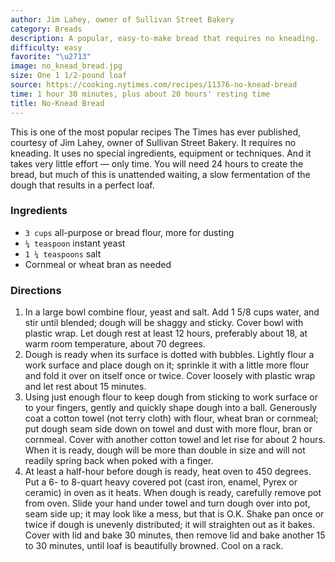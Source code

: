 ```yaml
---
author: Jim Lahey, owner of Sullivan Street Bakery
category: Breads
description: A popular, easy-to-make bread that requires no kneading.
difficulty: easy
favorite: "\u2713"
image: no_knead_bread.jpg
size: One 1 1/2-pound loaf
source: https://cooking.nytimes.com/recipes/11376-no-knead-bread
time: 1 hour 30 minutes, plus about 20 hours' resting time
title: No-Knead Bread
---
```


This is one of the most popular recipes The Times has ever published, courtesy of Jim Lahey, owner of Sullivan Street Bakery. It requires no kneading. It uses no special ingredients, equipment or techniques. And it takes very little effort — only time. You will need 24 hours to create the bread, but much of this is unattended waiting, a slow fermentation of the dough that results in a perfect loaf.

### Ingredients

* `3 cups` all-purpose or bread flour, more for dusting
* `¼ teaspoon` instant yeast
* `1 ¼ teaspoons` salt
* Cornmeal or wheat bran as needed

### Directions

1. In a large bowl combine flour, yeast and salt. Add 1 5/8 cups water, and stir until blended; dough will be shaggy and sticky. Cover bowl with plastic wrap. Let dough rest at least 12 hours, preferably about 18, at warm room temperature, about 70 degrees.
2. Dough is ready when its surface is dotted with bubbles. Lightly flour a work surface and place dough on it; sprinkle it with a little more flour and fold it over on itself once or twice. Cover loosely with plastic wrap and let rest about 15 minutes.
3. Using just enough flour to keep dough from sticking to work surface or to your fingers, gently and quickly shape dough into a ball. Generously coat a cotton towel (not terry cloth) with flour, wheat bran or cornmeal; put dough seam side down on towel and dust with more flour, bran or cornmeal. Cover with another cotton towel and let rise for about 2 hours. When it is ready, dough will be more than double in size and will not readily spring back when poked with a finger.
4. At least a half-hour before dough is ready, heat oven to 450 degrees. Put a 6- to 8-quart heavy covered pot (cast iron, enamel, Pyrex or ceramic) in oven as it heats. When dough is ready, carefully remove pot from oven. Slide your hand under towel and turn dough over into pot, seam side up; it may look like a mess, but that is O.K. Shake pan once or twice if dough is unevenly distributed; it will straighten out as it bakes. Cover with lid and bake 30 minutes, then remove lid and bake another 15 to 30 minutes, until loaf is beautifully browned. Cool on a rack.